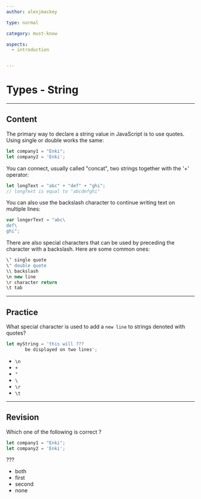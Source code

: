 ```yaml
---
author: alexjmackey

type: normal

category: must-know

aspects:
  - introduction


---
```


# Types - String

---
## Content

The primary way to declare a string value in JavaScript is to use quotes. Using single or double works the same:

```javascript
let company1 = "Enki";
let company2 = 'Enki';
```

You can connect, usually called "concat", two strings together with the '+' operator:

```javascript
let longText = "abc" + "def" + "ghi";
// longText is equal to "abcdefghi"
```

You can also use the backslash character to continue writing text on multiple lines:

```javascript
var longerText = "abc\
def\
ghi";
```

There are also special characters that can be used by preceding the character with a backslash. Here are some common ones:

```javascript
\’ single quote
\" double quote
\\ backslash
\n new line
\r character return
\t tab
```

---
## Practice

What special character is used to add a `new line` to strings denoted with quotes?

```javascript
let myString = 'this will ???
       be displayed on two lines';
```


* `\n`
* `+`
* `"`
* `\`
* `\r`
* `\t`

---
## Revision

Which one of the following is correct ?

```javascript
let company1 = "Enki";
let company2 = 'Enki';
```

???


* both
* first
* second
* none
 
